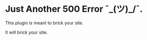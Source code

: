 # Just Another 500 Error ¯\_(ツ)_/¯.

This plugin is meant to brick your site.

It will brick your site.
